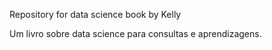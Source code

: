 Repository for data science book by Kelly

Um livro sobre data science para consultas e aprendizagens.
